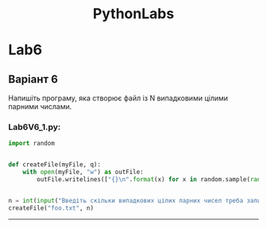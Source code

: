 <h1 align="center">PythonLabs</h1>
<p align="center">
</p>

# Lab6
## Варіант 6
Напишіть програму, яка створює файл із N випадковими цілими парними числами.

### Lab6V6_1.py:
```python
import random


def createFile(myFile, q):
    with open(myFile, "w") as outFile:
        outFile.writelines(["{}\n".format(x) for x in random.sample(range(0, 101, 2), q)])


n = int(input("Введіть скільки випадкових цілих парних чисел треба записати у файл\n"))
createFile("foo.txt", n)
```
---

